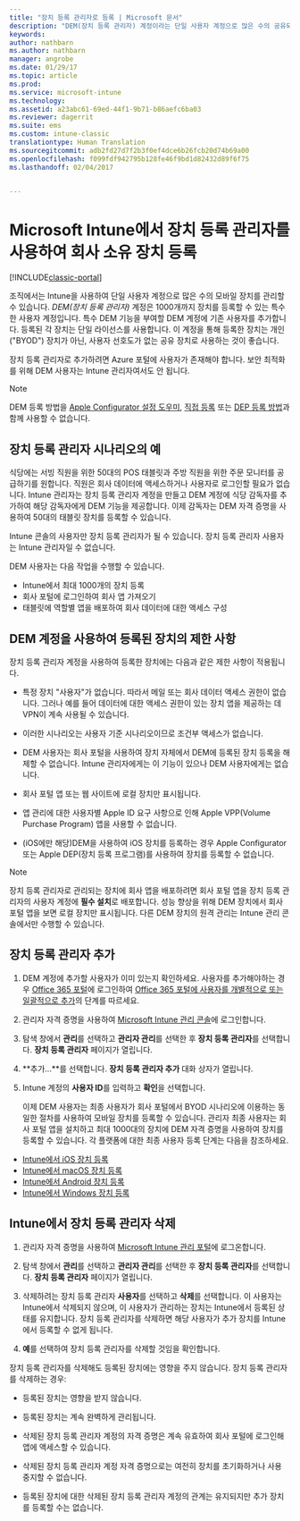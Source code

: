 ```yaml
---
title: "장치 등록 관리자로 등록 | Microsoft 문서"
description: "DEM(장치 등록 관리자) 계정이라는 단일 사용자 계정으로 많은 수의 공유되는 회사 소유의 모바일 장치를 관리할 수 있습니다."
keywords: 
author: nathbarn
ms.author: nathbarn
manager: angrobe
ms.date: 01/29/17
ms.topic: article
ms.prod: 
ms.service: microsoft-intune
ms.technology: 
ms.assetid: a23abc61-69ed-44f1-9b71-b86aefc6ba03
ms.reviewer: dagerrit
ms.suite: ems
ms.custom: intune-classic
translationtype: Human Translation
ms.sourcegitcommit: adb2fd27d7f2b3f0ef4dce6b26fcb20d74b69a00
ms.openlocfilehash: f099fdf942795b128fe46f9bd1d82432d89f6f75
ms.lasthandoff: 02/04/2017


---
```



# <a name="enroll-corporate-owned-devices-with-the-device-enrollment-manager-in-microsoft-intune"></a>Microsoft Intune에서 장치 등록 관리자를 사용하여 회사 소유 장치 등록

[!INCLUDE[classic-portal](../includes/classic-portal.md)]

조직에서는 Intune을 사용하여 단일 사용자 계정으로 많은 수의 모바일 장치를 관리할 수 있습니다. *DEM(장치 등록 관리자)* 계정은 1000개까지 장치를 등록할 수 있는 특수한 사용자 계정입니다. 특수 DEM 기능을 부여할 DEM 계정에 기존 사용자를 추가합니다. 등록된 각 장치는 단일 라이선스를 사용합니다. 이 계정을 통해 등록한 장치는 개인("BYOD") 장치가 아닌, 사용자 선호도가 없는 공유 장치로 사용하는 것이 좋습니다.  

장치 등록 관리자로 추가하려면 Azure 포털에 사용자가 존재해야 합니다. 보안 최적화를 위해 DEM 사용자는 Intune 관리자여서도 안 됩니다.

>[!NOTE]
>DEM 등록 방법을 [Apple Configurator 설정 도우미](ios-setup-assistant-enrollment-in-microsoft-intune.md), [직접 등록](ios-direct-enrollment-in-microsoft-intune.md) 또는 [DEP 등록 방법](ios-device-enrollment-program-in-microsoft-intune.md)과 함께 사용할 수 없습니다. 

## <a name="example-of-a-device-enrollment-manager-scenario"></a>장치 등록 관리자 시나리오의 예

식당에는 서빙 직원을 위한 50대의 POS 태블릿과 주방 직원을 위한 주문 모니터를 공급하기를 원합니다. 직원은 회사 데이터에 액세스하거나 사용자로 로그인할 필요가 없습니다. Intune 관리자는 장치 등록 관리자 계정을 만들고 DEM 계정에 식당 감독자를 추가하여 해당 감독자에게 DEM 기능을 제공합니다. 이제 감독자는 DEM 자격 증명을 사용하여 50대의 태블릿 장치를 등록할 수 있습니다.

Intune 콘솔의 사용자만 장치 등록 관리자가 될 수 있습니다. 장치 등록 관리자 사용자는 Intune 관리자일 수 없습니다.

DEM 사용자는 다음 작업을 수행할 수 있습니다.

-   Intune에서 최대 1000개의 장치 등록
-   회사 포털에 로그인하여 회사 앱 가져오기
-   태블릿에 역할별 앱을 배포하여 회사 데이터에 대한 액세스 구성

## <a name="limitations-of-devices-that-are-enrolled-with-a-dem-account"></a>DEM 계정을 사용하여 등록된 장치의 제한 사항

장치 등록 관리자 계정을 사용하여 등록한 장치에는 다음과 같은 제한 사항이 적용됩니다.

  - 특정 장치 "사용자"가 없습니다. 따라서 메일 또는 회사 데이터 액세스 권한이 없습니다. 그러나 예를 들어 데이터에 대한 액세스 권한이 있는 장치 앱을 제공하는 데 VPN이 계속 사용될 수 있습니다.

  - 이러한 시나리오는 사용자 기준 시나리오이므로 조건부 액세스가 없습니다.

  - DEM 사용자는 회사 포털을 사용하여 장치 자체에서 DEM에 등록된 장치 등록을 해제할 수 없습니다. Intune 관리자에게는 이 기능이 있으나 DEM 사용자에게는 없습니다.

  - 회사 포털 앱 또는 웹 사이트에 로컬 장치만 표시됩니다.
 
  - 앱 관리에 대한 사용자별 Apple ID 요구 사항으로 인해 Apple VPP(Volume Purchase Program) 앱을 사용할 수 없습니다.
 
  - (iOS에만 해당)DEM을 사용하여 iOS 장치를 등록하는 경우 Apple Configurator 또는 Apple DEP(장치 등록 프로그램)를 사용하여 장치를 등록할 수 없습니다.

> [!NOTE]
> 장치 등록 관리자로 관리되는 장치에 회사 앱을 배포하려면 회사 포털 앱을 장치 등록 관리자의 사용자 계정에 **필수 설치**로 배포합니다.
> 성능 향상을 위해 DEM 장치에서 회사 포털 앱을 보면 로컬 장치만 표시됩니다. 다른 DEM 장치의 원격 관리는 Intune 관리 콘솔에서만 수행할 수 있습니다.


## <a name="add-a-device-enrollment-manager"></a>장치 등록 관리자 추가

1.  DEM 계정에 추가할 사용자가 이미 있는지 확인하세요. 사용자를 추가해야하는 경우 [Office 365 포털](http://go.microsoft.com/fwlink/p/?LinkId=698854)에 로그인하여 [Office 365 포털에 사용자를 개별적으로 또는 일괄적으로 추가](https://support.office.com/article/Add-users-individually-or-in-bulk-to-Office-365-Admin-Help-1970f7d6-03b5-442f-b385-5880b9c256ec)의 단계를 따르세요.

2.  관리자 자격 증명을 사용하여 [Microsoft Intune 관리 콘솔](http://manage.microsoft.com)에 로그인합니다.

3.  탐색 창에서 **관리**를 선택하고 **관리자 관리**를 선택한 후 **장치 등록 관리자**를 선택합니다. **장치 등록 관리자** 페이지가 열립니다.

4.  **추가...**를 선택합니다. **장치 등록 관리자 추가** 대화 상자가 열립니다.

5.  Intune 계정의 **사용자 ID**를 입력하고 **확인**을 선택합니다. 

    이제 DEM 사용자는 최종 사용자가 회사 포털에서 BYOD 시나리오에 이용하는 동일한 절차를 사용하여 모바일 장치를 등록할 수 있습니다. 관리자 최종 사용자는 회사 포털 앱을 설치하고 최대 1000대의 장치에 DEM 자격 증명을 사용하여 장치를 등록할 수 있습니다. 각 플랫폼에 대한 최종 사용자 등록 단계는 다음을 참조하세요.

  - [Intune에서 iOS 장치 등록](https://docs.microsoft.com/intune/enduser/enroll-your-device-in-intune-ios)
  - [Intune에서 macOS 장치 등록](https://docs.microsoft.com/intune/enduser/enroll-your-device-in-intune-macos)
  - [Intune에서 Android 장치 등록](https://docs.microsoft.com/intune/enduser/enroll-your-device-in-intune-android)
  - [Intune에서 Windows 장치 등록](https://docs.microsoft.com/intune/enduser/enroll-your-device-in-intune-windows)

## <a name="delete-a-device-enrollment-manager-from-intune"></a>Intune에서 장치 등록 관리자 삭제

1.  관리자 자격 증명을 사용하여 [Microsoft Intune 관리 포털](http://manage.microsoft.com)에 로그온합니다.

2.  탐색 창에서 **관리**를 선택하고 **관리자 관리**를 선택한 후 **장치 등록 관리자**를 선택합니다. **장치 등록 관리자** 페이지가 열립니다.

3.  삭제하려는 장치 등록 관리자 **사용자**를 선택하고 **삭제**를 선택합니다. 이 사용자는 Intune에서 삭제되지 않으며, 이 사용자가 관리하는 장치는 Intune에서 등록된 상태를 유지합니다. 장치 등록 관리자를 삭제하면 해당 사용자가 추가 장치를 Intune에서 등록할 수 없게 됩니다.

4.  **예**를 선택하여 장치 등록 관리자를 삭제할 것임을 확인합니다.

장치 등록 관리자를 삭제해도 등록된 장치에는 영향을 주지 않습니다. 장치 등록 관리자를 삭제하는 경우:

-   등록된 장치는 영향을 받지 않습니다.

-   등록된 장치는 계속 완벽하게 관리됩니다.

-   삭제된 장치 등록 관리자 계정의 자격 증명은 계속 유효하여 회사 포털에 로그인해 앱에 액세스할 수 있습니다.

-   삭제된 장치 등록 관리자 계정 자격 증명으로는 여전히 장치를 초기화하거나 사용 중지할 수 없습니다.

-   등록된 장치에 대한 삭제된 장치 등록 관리자 계정의 관계는 유지되지만 추가 장치를 등록할 수는 없습니다.

